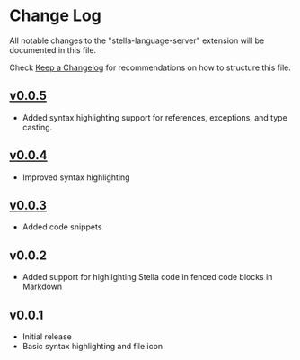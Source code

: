 # Change Log

All notable changes to the "stella-language-server" extension will be documented in this file.

Check [Keep a Changelog](http://keepachangelog.com/) for recommendations on how to structure this file.

## [v0.0.5]

- Added syntax highlighting support for references, exceptions, and type casting.

## [v0.0.4]

- Improved syntax highlighting

## [v0.0.3]

- Added code snippets

## v0.0.2

- Added support for highlighting Stella code in fenced code blocks in Markdown

## v0.0.1

- Initial release
- Basic syntax highlighting and file icon

[v0.0.5]: https://github.com/IU-ACCPA-2023/vscode-stella/releases/tag/v0.0.5
[v0.0.4]: https://github.com/IU-ACCPA-2023/vscode-stella/releases/tag/v0.0.4
[v0.0.3]: https://github.com/IU-ACCPA-2023/vscode-stella/releases/tag/v0.0.3

